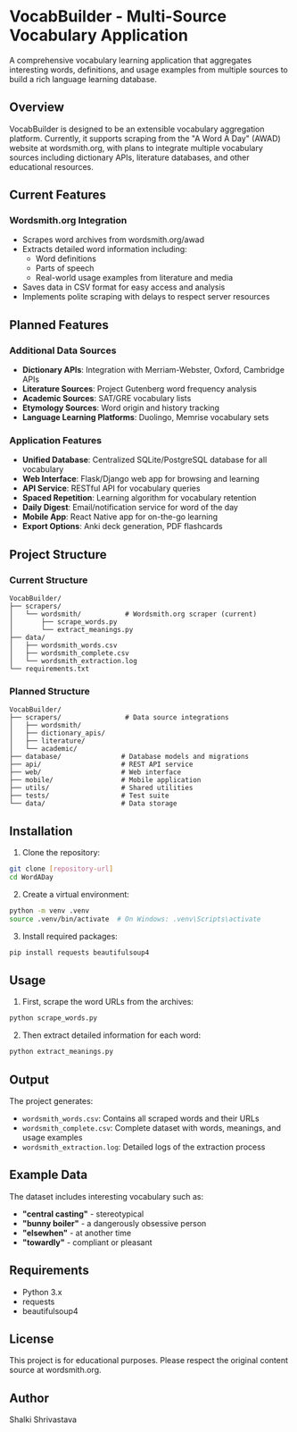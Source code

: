 # VocabBuilder - Multi-Source Vocabulary Application

A comprehensive vocabulary learning application that aggregates interesting words, definitions, and usage examples from multiple sources to build a rich language learning database.

## Overview

VocabBuilder is designed to be an extensible vocabulary aggregation platform. Currently, it supports scraping from the "A Word A Day" (AWAD) website at wordsmith.org, with plans to integrate multiple vocabulary sources including dictionary APIs, literature databases, and other educational resources.

## Current Features

### Wordsmith.org Integration
- Scrapes word archives from wordsmith.org/awad
- Extracts detailed word information including:
  - Word definitions
  - Parts of speech
  - Real-world usage examples from literature and media
- Saves data in CSV format for easy access and analysis
- Implements polite scraping with delays to respect server resources

## Planned Features

### Additional Data Sources
- **Dictionary APIs**: Integration with Merriam-Webster, Oxford, Cambridge APIs
- **Literature Sources**: Project Gutenberg word frequency analysis
- **Academic Sources**: SAT/GRE vocabulary lists
- **Etymology Sources**: Word origin and history tracking
- **Language Learning Platforms**: Duolingo, Memrise vocabulary sets

### Application Features
- **Unified Database**: Centralized SQLite/PostgreSQL database for all vocabulary
- **Web Interface**: Flask/Django web app for browsing and learning
- **API Service**: RESTful API for vocabulary queries
- **Spaced Repetition**: Learning algorithm for vocabulary retention
- **Daily Digest**: Email/notification service for word of the day
- **Mobile App**: React Native app for on-the-go learning
- **Export Options**: Anki deck generation, PDF flashcards

## Project Structure

### Current Structure
```
VocabBuilder/
├── scrapers/
│   └── wordsmith/           # Wordsmith.org scraper (current)
│       ├── scrape_words.py
│       └── extract_meanings.py
├── data/
│   ├── wordsmith_words.csv
│   ├── wordsmith_complete.csv
│   └── wordsmith_extraction.log
└── requirements.txt
```

### Planned Structure
```
VocabBuilder/
├── scrapers/                # Data source integrations
│   ├── wordsmith/
│   ├── dictionary_apis/
│   ├── literature/
│   └── academic/
├── database/               # Database models and migrations
├── api/                    # REST API service
├── web/                    # Web interface
├── mobile/                 # Mobile application
├── utils/                  # Shared utilities
├── tests/                  # Test suite
└── data/                   # Data storage
```

## Installation

1. Clone the repository:
```bash
git clone [repository-url]
cd WordADay
```

2. Create a virtual environment:
```bash
python -m venv .venv
source .venv/bin/activate  # On Windows: .venv\Scripts\activate
```

3. Install required packages:
```bash
pip install requests beautifulsoup4
```

## Usage

1. First, scrape the word URLs from the archives:
```bash
python scrape_words.py
```

2. Then extract detailed information for each word:
```bash
python extract_meanings.py
```

## Output

The project generates:
- `wordsmith_words.csv`: Contains all scraped words and their URLs
- `wordsmith_complete.csv`: Complete dataset with words, meanings, and usage examples
- `wordsmith_extraction.log`: Detailed logs of the extraction process

## Example Data

The dataset includes interesting vocabulary such as:
- **"central casting"** - stereotypical
- **"bunny boiler"** - a dangerously obsessive person
- **"elsewhen"** - at another time
- **"towardly"** - compliant or pleasant

## Requirements

- Python 3.x
- requests
- beautifulsoup4

## License

This project is for educational purposes. Please respect the original content source at wordsmith.org.

## Author

Shalki Shrivastava
